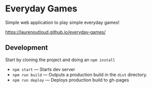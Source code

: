 # Everyday Games
Simple web application to play simple everyday games! 

<a href="https://laurenoutloud.github.io/everyday-games/" target="_blank">https://laurenoutloud.github.io/everyday-games/</a>

## Development
Start by cloning the project and doing an `npm install`

- `npm start` — Starts dev server
- `npm run build` — Outputs a production build in the `dist` directory.
- `npm run deploy` — Deploys production build to gh-pages

